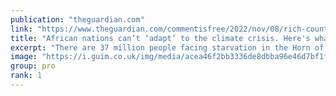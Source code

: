 ```yaml
---
publication: "theguardian.com"
link: "https://www.theguardian.com/commentisfree/2022/nov/08/rich-countries-climate-crisis-cop27-africa-loss-and-damage"
title: "African nations can’t ‘adapt’ to the climate crisis. Here's what rich countries must do | Vanessa Nakate"
excerpt: "There are 37 million people facing starvation in the Horn of Africa. Time for wealthier countries to adopt ‘loss and damage finance’, says climate activist Vanessa Nakate"
image: "https://i.guim.co.uk/img/media/acea46f2bb3336de8dbba96e46d7bf1f0d987ccd/0_377_6545_3930/master/6545.jpg?width=1200&height=630&quality=85&auto=format&fit=crop&overlay-align=bottom%2Cleft&overlay-width=100p&overlay-base64=L2ltZy9zdGF0aWMvb3ZlcmxheXMvdGctb3BpbmlvbnMucG5n&enable=upscale&s=9152941c0754159ebc2003ea9ae8444c"
group: pro
rank: 1
---
```

